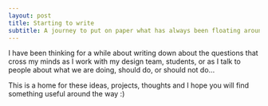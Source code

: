 ```yaml
---
layout: post
title: Starting to write 
subtitle: A journey to put on paper what has always been floating around 
---
```



I have been thinking for a while about writing down about the questions that cross my minds as I work with my design team, students, or as I talk to people about what we are doing, should do, or should not do... 

This is a home for these ideas, projects, thoughts and I hope you will find something useful around the way :) 